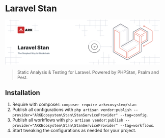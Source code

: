 # Laravel Stan

<p align="center">
    <img src="./banner.png" />
</p>

> Static Analysis & Testing for Laravel. Powered by PHPStan, Psalm and Pest.

## Installation

1. Require with composer: `composer require arkecosystem/stan`
2. Publish all configurations with `php artisan vendor:publish --provider="ARKEcosystem\Stan\StanServiceProvider" --tag=config`.
3. Publish all workflows with `php artisan vendor:publish --provider="ARKEcosystem\Stan\StanServiceProvider" --tag=workflows`.
4. Start tweaking the configurations as needed for your project.
